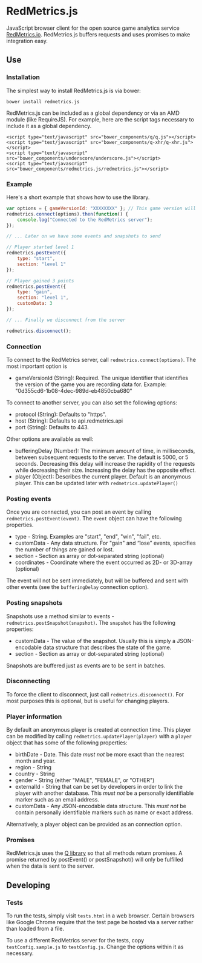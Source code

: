 # RedMetrics.js

JavaScript browser client for the open source game analytics service [RedMetrics.io](https://redmetrics.io). RedMetrics.js buffers requests and uses promises to make integration easy. 


## Use

### Installation

The simplest way to install RedMetrics.js is via bower:

```
bower install redmetrics.js
```

RedMetrics.js can be included as a global dependency or via an AMD module (like RequireJS). For example, here are the script tags necessary to include it as a global dependency.

```
<script type="text/javascript" src="bower_components/q/q.js"></script>
<script type="text/javascript" src="bower_components/q-xhr/q-xhr.js"></script>
<script type="text/javascript" src="bower_components/underscore/underscore.js"></script>
<script type="text/javascript" src="bower_components/redmetrics.js/redmetrics.js"></script>
```

### Example

Here's a short example that shows how to use the library.

```javascript
var options = { gameVersionId: "XXXXXXXX" }; // This game version will be different for each game
redmetrics.connect(options).then(function() {
	console.log("Connected to the RedMetrics server");
});

// ... Later on we have some events and snapshots to send

// Player started level 1
redmetrics.postEvent({
	type: "start",
	section: "level 1"
});

// Player gained 3 points
redmetrics.postEvent({
	type: "gain",
	section: "level 1",
	customData: 3
});

// ... Finally we disconnect from the server

redmetrics.disconnect();

```


### Connection 

To connect to the RedMetrics server, call `redmetrics.connect(options)`. The most important option is

* gameVersionId (String): Required. The unique identifier that identifies the version of the game you are recording data for. Example: "0d355cd6-1b08-4dec-989d-eb4850cba680" 

To connect to another server, you can also set the following options:

* protocol (String): Defaults to "https". 
* host (String): Defaults to api.redmetrics.api
* port (String): Defaults to 443.

Other options are available as well:

* bufferingDelay (Number): The minimum amount of time, in milliseconds, between subsequent requests to the server. The default is 5000, or 5 seconds. Decreasing this delay will increase the rapidity of the requests while decreasing their size. Increasing the delay has the opposite effect.
* player (Object): Describes the current player. Default is an anonymous player. This can be updated later with `redmetrics.updatePlayer()`


### Posting events

Once you are connected, you can post an event by calling `redmetrics.postEvent(event)`. The `event` object can have the following properties.

* type - String. Examples are "start", "end", "win", "fail", etc.
* customData - Any data structure. For "gain" and “lose” events, specifies the number of things are gained or lost.
* section - Section as array or dot-separated string (optional)
* coordinates - Coordinate where the event occurred as 2D- or 3D-array (optional)

The event will not be sent immediately, but will be buffered and sent with other events (see the `bufferingDelay` connection option). 


### Posting snapshots

Snapshots use a method similar to events - `redmetrics.postSnapshot(snapshot)`. The `snapshot` has the following properties: 

* customData - The value of the snapshot. Usually this is simply a JSON-encodable data structure that describes the state of the game.
* section - Section as array or dot-separated string (optional)

Snapshots are buffered just as events are to be sent in batches.


### Disconnecting 

To force the client to disconnect, just call `redmetrics.disconnect()`. For most purposes this is optional, but is useful for changing players.


### Player information

By default an anonymous player is created at connection time. This player can be modified by calling `redmetrics.updatePlayer(player)` with a `player` object that has some of the following properties: 

* birthDate - Date. This date _must not_ be more exact than the nearest month and year.
* region - String
* country - String
* gender - String (either "MALE", "FEMALE", or "OTHER")
* externalId - String that can be set by developers in order to link the player with another database. This _must not_ be a personally identifiable marker such as an email address.
* customData - Any JSON-encodable data structure. This _must not_ be contain personally identifiable markers such as name or exact address.

Alternatively, a player object can be provided as an connection option.


### Promises

RedMetrics.js uses the [Q library](https://github.com/kriskowal/q) so that all methods return promises. A promise returned by postEvent() or postSnapshot() will only be fulfilled when the data is sent to the server.


## Developing

### Tests

To run the tests, simply visit `tests.html` in a web browser. Certain browsers like Google Chrome require that the test page be hosted via a server rather than loaded from a file.

To use a different RedMetrics server for the tests, copy `testConfig.sample.js` to `testConfig.js`. Change the options within it as necessary.
